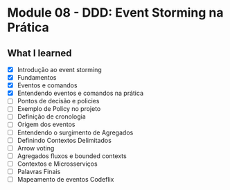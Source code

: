 # Module 08 - DDD: Event Storming na Prática

## What I learned

- [x] Introdução ao event storming
- [x] Fundamentos
- [x] Eventos e comandos
- [x] Entendendo eventos e comandos na prática
- [ ] Pontos de decisão e policies
- [ ] Exemplo de Policy no projeto
- [ ] Definição de cronologia
- [ ] Origem dos eventos
- [ ] Entendendo o surgimento de Agregados
- [ ] Definindo Contextos Delimitados
- [ ] Arrow voting
- [ ] Agregados fluxos e bounded contexts
- [ ] Contextos e Microsserviços
- [ ] Palavras Finais
- [ ] Mapeamento de eventos Codeflix